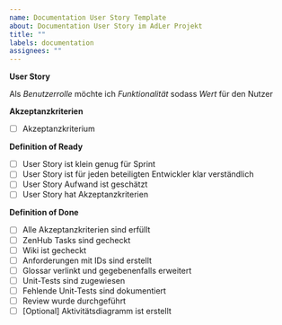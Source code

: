 ```yaml
---
name: Documentation User Story Template
about: Documentation User Story im AdLer Projekt
title: ""
labels: documentation
assignees: ""
---
```


**User Story**

Als _Benutzerrolle_ möchte ich _Funktionalität_ sodass _Wert_ für den Nutzer

**Akzeptanzkriterien**

- [ ] Akzeptanzkriterium

**Definition of Ready**

- [ ] User Story ist klein genug für Sprint
- [ ] User Story ist für jeden beteiligten Entwickler klar verständlich
- [ ] User Story Aufwand ist geschätzt
- [ ] User Story hat Akzeptanzkriterien

**Definition of Done**

- [ ] Alle Akzeptanzkriterien sind erfüllt
- [ ] ZenHub Tasks sind gecheckt
- [ ] Wiki ist gecheckt
- [ ] Anforderungen mit IDs sind erstellt
- [ ] Glossar verlinkt und gegebenenfalls erweitert
- [ ] Unit-Tests sind zugewiesen
- [ ] Fehlende Unit-Tests sind dokumentiert
- [ ] Review wurde durchgeführt
- [ ] [Optional] Aktivitätsdiagramm ist erstellt
